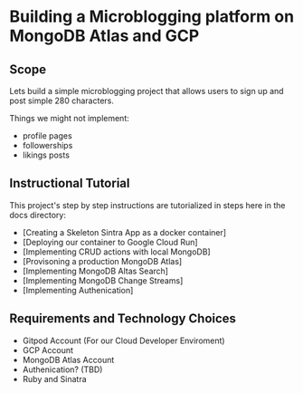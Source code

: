 # Building a Microblogging platform on MongoDB Atlas and GCP

## Scope

Lets build a simple microblogging project that allows users
to sign up and post simple 280 characters.

Things we might not implement:
- profile pages
- followerships
- likings posts

## Instructional Tutorial

This project's step by step instructions are tutorialized
in steps here in the docs directory:

- [Creating a Skeleton Sintra App as a docker container]
- [Deploying our container to Google Cloud Run]
- [Implementing CRUD actions with local MongoDB]
- [Provisoning a production MongoDB Atlas]
- [Implementing MongoDB Altas Search]
- [Implementing MongoDB Change Streams]
- [Implementing Authenication]

## Requirements and Technology Choices

- Gitpod Account (For our Cloud Developer Enviroment)
- GCP Account
- MongoDB Atlas Account
- Authenication? (TBD)
- Ruby and Sinatra